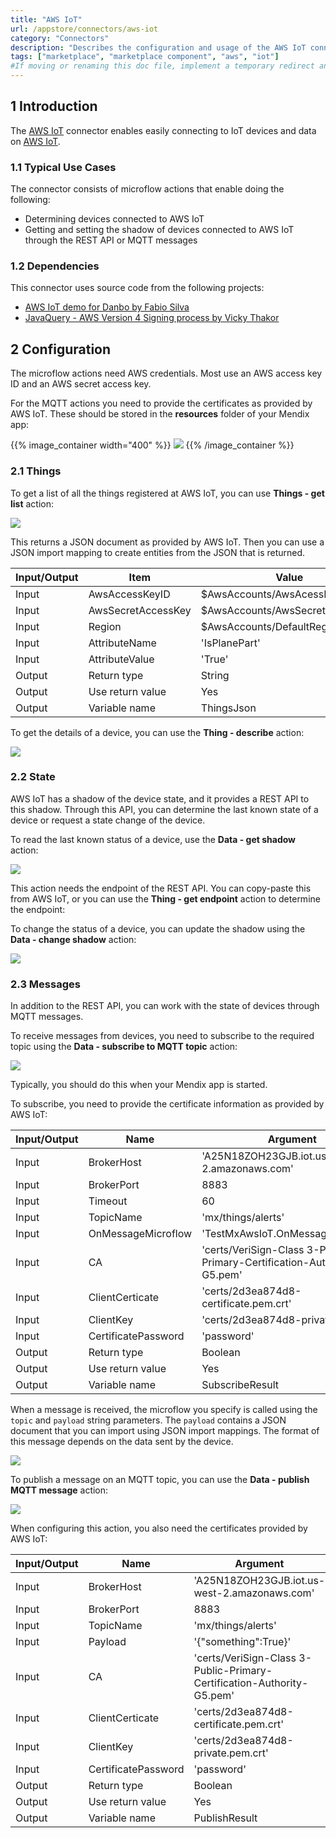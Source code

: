 ```yaml
---
title: "AWS IoT"
url: /appstore/connectors/aws-iot
category: "Connectors"
description: "Describes the configuration and usage of the AWS IoT connector, which is available in the Mendix Marketplace."
tags: ["marketplace", "marketplace component", "aws", "iot"]
#If moving or renaming this doc file, implement a temporary redirect and let the respective team know they should update the URL in the product. See Mapping to Products for more details. 
---
```


## 1 Introduction

The [AWS IoT](https://marketplace.mendix.com/link/component/2868/) connector enables easily connecting to IoT devices and data on [AWS IoT](https://aws.amazon.com/iot/).

### 1.1 Typical Use Cases

The connector consists of microflow actions that enable doing the following:

* Determining devices connected to AWS IoT
* Getting and setting the shadow of devices connected to AWS IoT through the REST API or MQTT messages

### 1.2  Dependencies

This connector uses source code from the following projects:

* [AWS IoT demo for Danbo by Fabio Silva](https://github.com/awslabs/)
* [JavaQuery - AWS Version 4 Signing process by Vicky Thakor](https://www.javaquery.com/2016/01/aws-version-4-signing-process-complete.html)

## 2 Configuration

The microflow actions need AWS credentials. Most use an AWS access key ID and an AWS secret access key.

For the MQTT actions you need to provide the certificates as provided by AWS IoT. These should be stored
in the **resources** folder of your Mendix app:

{{% image_container width="400" %}}
![](attachments/aws-iot/certificates.png)
{{% /image_container %}}

### 2.1 Things

To get a list of all the things registered at AWS IoT, you can use **Things - get list** action:

![](attachments/aws-iot/thing-get-list.png)

This returns a JSON document as provided by AWS IoT. Then you can use a JSON import mapping to create entities from the JSON that is returned.

| Input/Output| Item | Value |
| ----------- | ---- | ----- |
| Input | AwsAccessKeyID     | $AwsAccounts/AwsAcessKeyId      |
| Input | AwsSecretAccessKey | $AwsAccounts/AwsSecretAccessKey |
| Input | Region             | $AwsAccounts/DefaultRegion      |
| Input | AttributeName      | 'IsPlanePart'                   |
| Input | AttributeValue     | 'True'                          |
| Output | Return type | String |
| Output | Use return value | Yes |
| Output | Variable name | ThingsJson |

To get the details of a device, you can use the **Thing - describe** action:

![](attachments/aws-iot/thing-describe.png)

### 2.2 State

AWS IoT has a shadow of the device state, and it provides a REST API to this shadow. Through this API, you can determine the last known state of a device or request a state change of the device.

To read the last known status of a device, use the **Data - get shadow** action:

![](attachments/aws-iot/data-get-shadow.png)

This action needs the endpoint of the REST API. You can copy-paste this from AWS IoT, or you can use the **Thing - get endpoint** action to determine the endpoint:

To change the status of a device, you can update the shadow using the **Data - change shadow** action:

![](attachments/aws-iot/data-change-shadow.png)

### 2.3 Messages

In addition to the REST API, you can work with the state of devices through MQTT messages.

To receive messages from devices, you need to subscribe to the required topic using the **Data - subscribe to MQTT topic** action:

![](attachments/aws-iot/data-subscribe-mqtt-topic.png)

Typically, you should do this when your Mendix app is started.

To subscribe, you need to provide the certificate information as provided by AWS IoT:

| Input/Output |Name|Argument|
| ------------ | -- | ------ |
| Input | BrokerHost | 'A25N18ZOH23GJB.iot.us-west-2.amazonaws.com' |
| Input | BrokerPort | 8883|
| Input | Timeout | 60 |
| Input | TopicName | 'mx/things/alerts'|
| Input | OnMessageMicroflow| 'TestMxAwsIoT.OnMessageMicroflow' |
| Input | CA | 'certs/VeriSign-Class 3-Public-Primary-Certification-Authority-G5.pem' |
| Input | ClientCerticate | 'certs/2d3ea874d8-certificate.pem.crt' |
| Input | ClientKey |  'certs/2d3ea874d8-private.pem.crt' |
| Input | CertificatePassword | 'password' |
| Output | Return type | Boolean |
| Output | Use return value | Yes |
| Output | Variable name | SubscribeResult |

When a message is received, the microflow you specify is called using the `topic` and `payload` string parameters. The
`payload` contains a JSON document that you can import using JSON import mappings. The format of this message depends on the data sent by the device.

![](attachments/aws-iot/log-message.png)

To publish a message on an MQTT topic, you can use the **Data - publish MQTT message** action:

![](attachments/aws-iot/data-publish-mqtt-message.png)

When configuring this action, you also need the certificates provided by AWS IoT:

| Input/Output |Name|Argument|
| ------------ | -- | ------ |
| Input | BrokerHost | 'A25N18ZOH23GJB.iot.us-west-2.amazonaws.com' |
| Input | BrokerPort | 8883|
| Input | TopicName | 'mx/things/alerts'|
| Input | Payload | '{"something":True}' |
| Input | CA | 'certs/VeriSign-Class 3-Public-Primary-Certification-Authority-G5.pem' |
| Input | ClientCerticate | 'certs/2d3ea874d8-certificate.pem.crt' |
| Input | ClientKey | 'certs/2d3ea874d8-private.pem.crt' |
| Input | CertificatePassword | 'password' |
| Output | Return type | Boolean |
| Output | Use return value | Yes |
| Output | Variable name | PublishResult |
